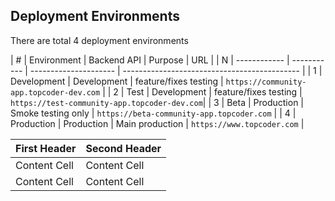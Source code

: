 ## Deployment Environments

There are total 4 deployment environments

| # | Environment  | Backend API |        Purpose        |                   URL                        |
| N | ------------ | ----------- | --------------------- | -------------------------------------------- |
| 1 | Development  | Development | feature/fixes testing | `https://community-app.topcoder-dev.com`     |
| 2 | Test         | Development | feature/fixes testing | `https://test-community-app.topcoder-dev.com`|
| 3 | Beta         | Production  | Smoke testing only    | `https://beta-community-app.topcoder.com`    |
| 4 | Production   | Production  | Main production       | `https://www.topcoder.com`                   |


| First Header  | Second Header |
| ------------- | ------------- |
| Content Cell  | Content Cell  |
| Content Cell  | Content Cell  |
